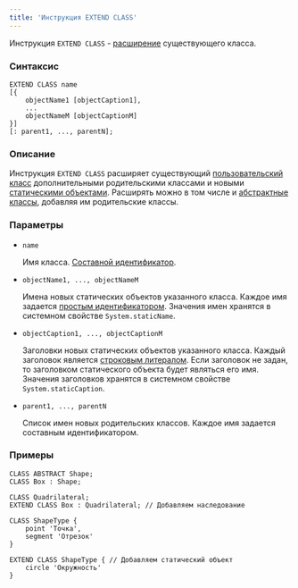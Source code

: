 ```yaml
---
title: 'Инструкция EXTEND CLASS'
---
```


Инструкция `EXTEND CLASS` - [расширение](Class_extension.md) существующего класса.

### Синтаксис

    EXTEND CLASS name 
    [{
        objectName1 [objectCaption1],
        ...
        objectNameM [objectCaptionM]
    }] 
    [: parent1, ..., parentN];

### Описание

Инструкция `EXTEND CLASS` расширяет существующий [пользовательский класс](User_classes.md) дополнительными родительскими классами и новыми [статическими объектами](Static_objects.md). Расширять можно в том числе и [абстрактные классы](User_classes.md#abstract), добавляя им родительские классы.

### Параметры

- `name`

    Имя класса. [Составной идентификатор](IDs.md#cid-broken). 

- `objectName1, ..., objectNameM`

    Имена новых статических объектов указанного класса. Каждое имя задается [простым идентификатором](IDs.md#id-broken). Значения имен хранятся в системном свойстве `System.staticName`.

- `objectCaption1, ..., objectCaptionM`

    Заголовки новых статических объектов указанного класса. Каждый заголовок является [строковым литералом](IDs.md#strliteral-broken). Если заголовок не задан, то заголовком статического объекта будет являться его имя. Значения заголовков хранятся в системном свойстве `System.staticCaption`.

- `parent1, ..., parentN`

    Список имен новых родительских классов. Каждое имя задается составным идентификатором. 

### Примеры


```lsf
CLASS ABSTRACT Shape;
CLASS Box : Shape;

CLASS Quadrilateral;
EXTEND CLASS Box : Quadrilateral; // Добавляем наследование

CLASS ShapeType {
	point 'Точка',
	segment 'Отрезок'
}

EXTEND CLASS ShapeType { // Добавляем статический объект
	circle 'Окружность'
}
```
